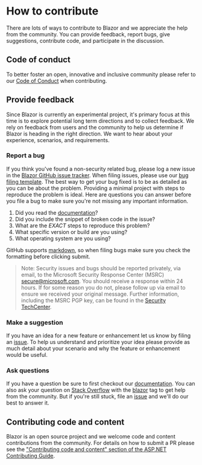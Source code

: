 # How to contribute

There are lots of ways to contribute to Blazor and we appreciate the help from the community. You can provide feedback, report bugs, give suggestions, contribute code, and participate in the discussion.

## Code of conduct

To better foster an open, innovative and inclusive community please refer to our [Code of Conduct](https://github.com/aspnet/Blazor/blob/dev/CODE_OF_CONDUCT.md) when contributing.

## Provide feedback

Since Blazor is currently an experimental project, it's primary focus at this time is to explore potential long term directions and to collect feedback. We rely on feedback from users and the community to help us determine if Blazor is heading in the right direction. We want to hear about your experience, scenarios, and requirements.

### Report a bug

If you think you've found a non-security related bug, please log a new issue in the [Blazor GitHub issue tracker](https://github.com/aspnet/Blazor/issues). When filing issues, please use our [bug filing template](https://github.com/aspnet/Home/wiki/Functional-bug-template).
The best way to get your bug fixed is to be as detailed as you can be about the problem.
Providing a minimal project with steps to reproduce the problem is ideal.
Here are questions you can answer before you file a bug to make sure you're not missing any important information.

1. Did you read the [documentation](https://github.com/aspnet/blazor/wiki)?
2. Did you include the snippet of broken code in the issue?
3. What are the *EXACT* steps to reproduce this problem?
4. What specific version or build are you using?
5. What operating system are you using?

GitHub supports [markdown](https://help.github.com/articles/github-flavored-markdown/), so when filing bugs make sure you check the formatting before clicking submit.

> Note: Security issues and bugs should be reported privately, via email, to the Microsoft Security Response Center (MSRC)  secure@microsoft.com. You should receive a response within 24 hours. If for some reason you do not, please follow up via email to ensure we received your original message. Further information, including the MSRC PGP key, can be found in the [Security TechCenter](https://technet.microsoft.com/en-us/security/ff852094.aspx).

### Make a suggestion

If you have an idea for a new feature or enhancement let us know by filing an [issue](https://github.com/aspnet/blazor/issues). To help us understand and prioritize your idea please provide as much detail about your scenario and why the feature or enhancement would be useful.

### Ask questions

If you have a question be sure to first checkout our [documentation](https://github.com/aspnet/blazor/wiki). You can also ask your question on [Stack Overflow](https://stackoverflow.com/) with the [blazor](https://stackoverflow.com/questions/tagged/blazor) tag to get help from the community. But if you're still stuck, file an [issue](https://github.com/aspnet/blazor/issues) and we'll do our best to answer it.

## Contributing code and content

Blazor is an open source project and we welcome code and content contributions from the community. For details on how to submit a PR please see the ["Contributing code and content" section of the ASP.NET Contributing Guide](https://github.com/aspnet/Home/blob/dev/CONTRIBUTING.md#contributing-code-and-content).
